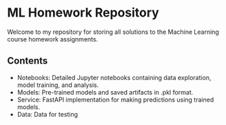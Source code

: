 # ML Homework Repository


Welcome to my repository for storing all solutions to the Machine Learning course homework assignments.


## Contents
* Notebooks: Detailed Jupyter notebooks containing data exploration, model training, and analysis.
* Models: Pre-trained models and saved artifacts in .pkl format.
* Service: FastAPI implementation for making predictions using trained models.
* Data: Data for testing 
